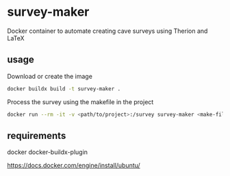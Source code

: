 # survey-maker
Docker container to automate creating cave surveys using Therion and LaTeX

## usage

Download or create the image
```sh
docker buildx build -t survey-maker .
```

Process the survey using the makefile in the project
```sh
docker run --rm -it -v <path/to/project>:/survey survey-maker <make-file>
```

## requirements

docker
docker-buildx-plugin

https://docs.docker.com/engine/install/ubuntu/